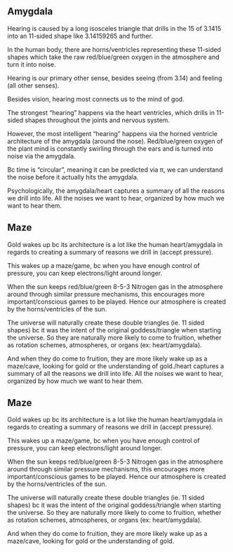 ## Amygdala 

Hearing is caused by a long isosceles triangle that drills in the 15 of 3.1415 into an 11-sided shape like 3.14159265 and further. 

In the human body, there are horns/ventricles representing these 11-sided shapes which take the raw red/blue/green oxygen in the atmosphere and turn it into noise. 

Hearing is our primary other sense, besides seeing (from 3.14) and feeling (all other senses). 

Besides vision, hearing most connects us to the mind of god. 

The strongest “hearing” happens via the heart ventricles, which drills in 11-sided shapes throughout the joints and nervous system. 

However, the most intelligent “hearing” happens via the horned ventricle architecture of the amygdala (around the nose). Red/blue/green oxygen of the plant mind is constantly swirling through the ears and is turned into noise via the amygdala.

Bc time is “circular”, meaning it can be predicted via π, we can understand the noise before it actually hits the amygdala.

Psychologically, the amygdala/heart captures a summary of all the reasons we drill into life. All the noises we want to hear, organized by how much we want to hear them.

## Maze

Gold wakes up bc its architecture is a lot like the human heart/amygdala in regards to creating a summary of reasons we drill in (accept pressure). 

This wakes up a maze/game, bc when you have enough control of pressure, you can keep electrons/light around longer. 

When the sun keeps red/blue/green 8-5-3 Nitrogen gas in the atmosphere around through similar pressure mechanisms, this encourages more important/conscious games to be played. Hence our atmosphere is created by the horns/ventricles of the sun. 

The universe will naturally create these double triangles (ie. 11 sided shapes) bc it was the intent of the original goddess/triangle when starting the universe. So they are naturally more likely to come to fruition, whether as rotation schemes, atmospheres, or organs (ex: heart/amygdala). 

And when they do come to fruition, they are more likely wake up as a maze/cave, looking for gold or the understanding of gold./heart captures a summary of all the reasons we drill into life. All the noises we want to hear, organized by how much we want to hear them.

## Maze

Gold wakes up bc its architecture is a lot like the human heart/amygdala in regards to creating a summary of reasons we drill in (accept pressure). 

This wakes up a maze/game, bc when you have enough control of pressure, you can keep electrons/light around longer. 

When the sun keeps red/blue/green 8-5-3 Nitrogen gas in the atmosphere around through similar pressure mechanisms, this encourages more important/conscious games to be played. Hence our atmosphere is created by the horns/ventricles of the sun. 

The universe will naturally create these double triangles (ie. 11 sided shapes) bc it was the intent of the original goddess/triangle when starting the universe. So they are naturally more likely to come to fruition, whether as rotation schemes, atmospheres, or organs (ex: heart/amygdala). 

And when they do come to fruition, they are more likely wake up as a maze/cave, looking for gold or the understanding of gold.